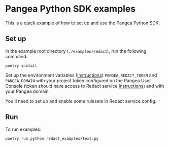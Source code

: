 # Pangea Python SDK examples

This is a quick example of how to set up and use the Pangea Python SDK.

## Set up

In the example root directory (`./examples/redact`), run the following command:

```
poetry install
```

Set up the environment variables ([Instructions](https://pangea.cloud/docs/redact#set-your-environment-variables)) `PANGEA_REDACT_TOKEN` and `PANGEA_DOMAIN` with your project token configured on the Pangea User Console (token should have access to Redact service [Instructions](https://pangea.cloud/docs/admin-guide/tokens)) and with your Pangea domain.

You'll need to set up and enable some rulesets in Redact service config.

## Run

To run examples:
```
poetry run python redact_examples/text.py
```
